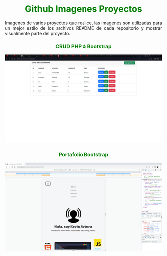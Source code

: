 <h1 align="center" style="color: green">Github Imagenes Proyectos</h1>

<p align="justify">Imagenes de varios proyectos que realice, las imagenes son utilizadas para un mejor estilo de los archivos README de cada repositorio y mostrar visualmente parte del proyecto.</p>

<h3 align="center" style="color: green">CRUD PHP & Bootstrap</h3>

![alt text](https://raw.githubusercontent.com/KevoTHRASHER/Images-Github-Repositories/main/Alumnos%20CRUD/Alumnos%20CRUD%201.png?raw=true)

<h3 align="center" style="color: green">Portafolio Bootstrap</h3>

![alt text](https://github.com/KevoTHRASHER/Images-Github-Repositories/blob/main/Portafolio%20Bootstrap/Portafolio%202.png?raw=true)

